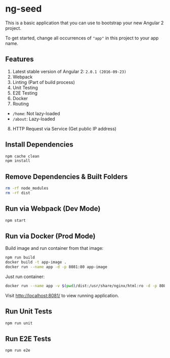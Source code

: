 # ng-seed

This is a basic application that you can use to bootstrap your new Angular 2 project.

To get started, change all occurrences of `"app"` in this project to your app name.

## Features

1. Latest stable version of Angular 2: `2.0.1 (2016-09-23)`
2. Webpack
3. Linting (Part of build process)
4. Unit Testing
5. E2E Testing
6. Docker
7. Routing
  - `/home`:  Not lazy-loaded
  - `/about`: Lazy-loaded
8. HTTP Request via Service (Get public IP address)

## Install Dependencies

```bash
npm cache clean
npm install
```

## Remove Dependencies & Built Folders

```bash
rm -rf node_modules
rm -rf dist
```

## Run via Webpack (Dev Mode)

```bash
npm start
```

## Run via Docker (Prod Mode)

Build image and run container from that image:

```bash
npm run build
docker build -t app-image .
docker run --name app -d -p 8081:80 app-image
```

Just run container:

```bash
docker run --name app -v $(pwd)/dist:/usr/share/nginx/html:ro -d -p 8081:80 nginx
```

Visit [http://localhost:8081/](http://localhost:8081/) to view running application.

## Run Unit Tests

```bash
npm run unit
```

## Run E2E Tests

```bash
npm run e2e
```
